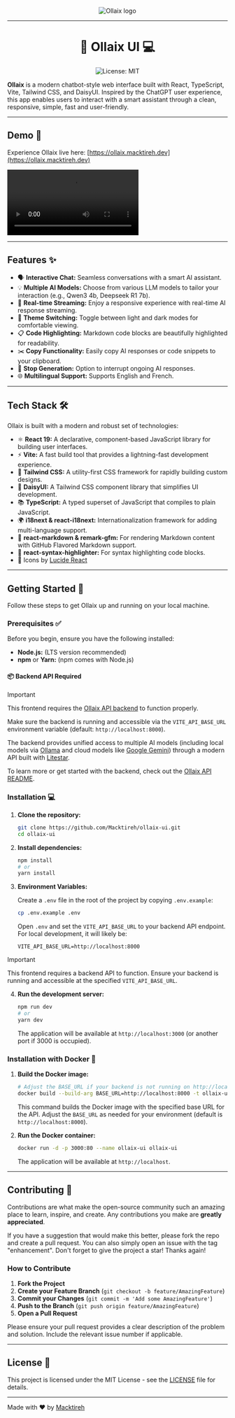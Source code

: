 <p align="center">
    <img src="https://ollaix.macktireh.dev/chatbot.png" alt="Ollaix logo" />
</p>

---

<h1 align="center">🤖 Ollaix UI 💻</h1>

<p align="center">
    <img src="https://img.shields.io/badge/License-MIT-yellow.svg" alt="License: MIT" />
</p>

**Ollaix** is a modern chatbot-style web interface built with React, TypeScript, Vite, Tailwind CSS, and DaisyUI. Inspired by the ChatGPT user experience, this app enables users to interact with a smart assistant through a clean, responsive, simple, fast and user-friendly.

---

## Demo 🚀

Experience Ollaix live here: [https://ollaix.macktireh.dev](https://ollaix.macktireh.dev)

<video src="https://github-production-user-asset-6210df.s3.amazonaws.com/49348001/466126628-ad73ba7a-1796-4454-a258-d95998f1fa3b.mp4" align="center"></video>

---

## Features ✨

- 🗣️ **Interactive Chat:** Seamless conversations with a smart AI assistant.
- 💡 **Multiple AI Models:** Choose from various LLM models to tailor your interaction (e.g., Qwen3 4b, Deepseek R1 7b).
- 🔄 **Real-time Streaming:** Enjoy a responsive experience with real-time AI response streaming.
- 🌙 **Theme Switching:** Toggle between light and dark modes for comfortable viewing.
- 📋 **Code Highlighting:** Markdown code blocks are beautifully highlighted for readability.
- ✂️ **Copy Functionality:** Easily copy AI responses or code snippets to your clipboard.
- 🛑 **Stop Generation:** Option to interrupt ongoing AI responses.
- 🌐 **Multilingual Support:** Supports English and French.

---

## Tech Stack 🛠️

Ollaix is built with a modern and robust set of technologies:

- ⚛️ **React 19:** A declarative, component-based JavaScript library for building user interfaces.
- ⚡ **Vite:** A fast build tool that provides a lightning-fast development experience.
- 💨 **Tailwind CSS:** A utility-first CSS framework for rapidly building custom designs.
- 💅 **DaisyUI:** A Tailwind CSS component library that simplifies UI development.
- 📚 **TypeScript:** A typed superset of JavaScript that compiles to plain JavaScript.
- 🌍 **i18next & react-i18next:** Internationalization framework for adding multi-language support.
- 📝 **react-markdown & remark-gfm:** For rendering Markdown content with GitHub Flavored Markdown support.
- 🎨 **react-syntax-highlighter:** For syntax highlighting code blocks.
- 🌟 Icons by [Lucide React](https://lucide.dev/icons/)

---

## Getting Started 🚀

Follow these steps to get Ollaix up and running on your local machine.

### Prerequisites ✅

Before you begin, ensure you have the following installed:

- **Node.js:** (LTS version recommended)
- **npm** or **Yarn:** (npm comes with Node.js)

#### 📦 Backend API Required

> [!IMPORTANT]
> This frontend requires the [Ollaix API backend](https://github.com/Macktireh/ollaix) to function properly.
>
> Make sure the backend is running and accessible via the `VITE_API_BASE_URL` environment variable (default: `http://localhost:8000`).

The backend provides unified access to multiple AI models (including local models via [Ollama](https://ollama.com/) and cloud models like [Google Gemini](https://deepmind.google/technologies/gemini/)) through a modern API built with [Litestar](https://litestar.dev/).

To learn more or get started with the backend, check out the [Ollaix API README](https://github.com/Macktireh/ollaix).

### Installation 💻

1.  **Clone the repository:**

    ```bash
    git clone https://github.com/Macktireh/ollaix-ui.git
    cd ollaix-ui
    ```

2.  **Install dependencies:**

    ```bash
    npm install
    # or
    yarn install
    ```

3.  **Environment Variables:**

    Create a `.env` file in the root of the project by copying `.env.example`:

    ```bash
    cp .env.example .env
    ```

    Open `.env` and set the `VITE_API_BASE_URL` to your backend API endpoint. For local development, it will likely be:

    ```
    VITE_API_BASE_URL=http://localhost:8000
    ```

> [!IMPORTANT]
> This frontend requires a backend API to function. Ensure your backend is running and accessible at the specified `VITE_API_BASE_URL`.

4.  **Run the development server:**

    ```bash
    npm run dev
    # or
    yarn dev
    ```

    The application will be available at `http://localhost:3000` (or another port if 3000 is occupied).

### Installation with Docker 🐳

1.  **Build the Docker image:**

    ```bash
    # Adjust the BASE_URL if your backend is not running on http://localhost:8000
    docker build --build-arg BASE_URL=http://localhost:8000 -t ollaix-ui .
    ```

    This command builds the Docker image with the specified base URL for the API. Adjust the `BASE_URL` as needed for your environment (default is `http://localhost:8000`).

2.  **Run the Docker container:**

    ```bash
    docker run -d -p 3000:80 --name ollaix-ui ollaix-ui
    ```

    The application will be available at `http://localhost`.

---

## Contributing 🤝

Contributions are what make the open-source community such an amazing place to learn, inspire, and create. Any contributions you make are **greatly appreciated**.

If you have a suggestion that would make this better, please fork the repo and create a pull request. You can also simply open an issue with the tag "enhancement".
Don't forget to give the project a star! Thanks again!

### How to Contribute

1.  **Fork the Project**
2.  **Create your Feature Branch** (`git checkout -b feature/AmazingFeature`)
3.  **Commit your Changes** (`git commit -m 'Add some AmazingFeature'`)
4.  **Push to the Branch** (`git push origin feature/AmazingFeature`)
5.  **Open a Pull Request**

Please ensure your pull request provides a clear description of the problem and solution. Include the relevant issue number if applicable.

---

## License 📄

This project is licensed under the MIT License - see the [LICENSE](LICENSE) file for details.

---

Made with ❤️ by [Macktireh](https://github.com/Macktireh)
